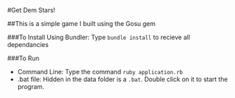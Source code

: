 #Get Dem Stars!

##This is a simple game I built using the Gosu gem

###To Install
Using Bundler: Type `bundle install` to recieve all dependancies

###To Run
- Command Line: Type the command `ruby application.rb`
- .bat file: Hidden in the data folder is a `.bat`. Double click on it to start the program.
